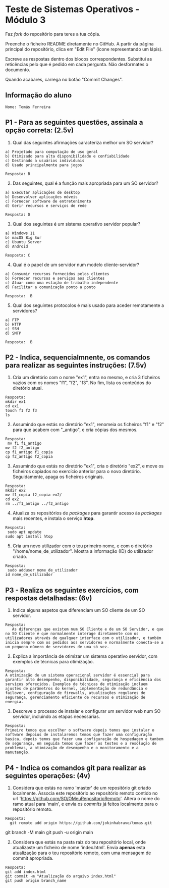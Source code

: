 # Teste de Sistemas Operativos - Módulo 3

Faz *fork* do repositório para teres a tua cópia.

Preenche o ficheiro README diretamente no GitHub. A partir da página principal do repositório, clica em "Edit File" (ícone representando um lápis).

Escreve as respostas dentro dos blocos correspondentes. Substitui as reticências pelo que é pedido em cada pergunta. Não desformates o documento.

Quando acabares, carrega no botão "Commit Changes".

## Informação do aluno

    Nome: Tomás Ferreira 

## P1 - Para as seguintes questões, assinala a opção correta: (2.5v)

  1. Qual das seguintes afirmações caracteriza melhor um SO servidor?

    a) Projetado para computação de uso geral
    b) Otimizado para alta disponibilidade e confiabilidade
    c) Destinado a usuários individuais
    d) Usado principalmente para jogos
    
    Resposta: B

  2. Das seguintes, qual é a função mais apropriada para um SO servidor?

    a) Executar aplicações de desktop
    b) Desenvolver aplicações móveis
    c) Fornecer software de entretenimento
    d) Gerir recursos e serviços de rede
    
    Resposta: D
   
  3. Qual dos seguintes é um sistema operativo servidor popular?

    a) Windows 11
    b) macOS Big Sur
    c) Ubuntu Server
    d) Android
    
    Resposta: C

  4. Qual é o papel de um servidor num modelo cliente-servidor?

    a) Consumir recursos fornecidos pelos clientes
    b) Fornecer recursos e serviços aos clientes
    c) Atuar como uma estação de trabalho independente
    d) Facilitar a comunicação ponto a ponto
    
    Resposta:  B 

  5. Qual dos seguintes protocolos é mais usado para aceder remotamente a servidores?

    a) FTP
    b) HTTP
    c) SSH
    d) SMTP
    
    Resposta:  B 

## P2 - Indica, sequencialmnente, os comandos para realizar as seguintes instruções: (7.5v)

  1. Cria um diretório com o nome "ex1", entra no mesmo, e cria 3 ficheiros vazios com os nomes "f1", "f2", "f3". No fim, lista os conteúdos do diretório atual.

    Resposta:
    mkdir ex1
    cd ex1
    touch f1 f2 f3
    ls
    
  2. Assumindo que estás no diretório "ex1", renomeia os ficheiros "f1" e "f2" para que acabem com "_antigo", e cria cópias dos mesmos.

    Resposta:
     mv f1 f1_antigo
    mv f2 f2_antigo
    cp f1_antigo f1_copia
    cp f2_antigo f2_copia

  3. Assumindo que estás no diretório "ex1", cria o diretório "ex2", e move os ficheiros copiados no exercício anterior para o novo diretório. Seguidamente, apaga os ficheiros originais.

    Resposta:
    mkdir ex2
    mv f1_copia f2_copia ex2/
    cd ex2
    rm ../f1_antigo ../f2_antigo

  4. Atualiza os repositórios de *packages* para garantir acesso às *packages* mais recentes, e instala o serviço **htop**.

    Resposta:
     sudo apt update
    sudo apt install htop

  5. Cria um novo utilizador com o teu primeiro nome, e com o diretório "/home/nome_de_utilizador". Mostra a informação (ID) do utilizador criado.

    Resposta:
     sudo adduser nome_de_utilizador
    id nome_de_utilizador

## P3 - Realiza os seguintes exercícios, com respostas detalhadas: (6v)

  1. Indica alguns aspetos que diferenciam um SO cliente de um SO servidor.

    Resposta:
       As diferenças que existem num SO Cliente e de um SO Servidor, e que no SO Cliente é que normalmente interage diretamente com os utilizadores através de qualquer interface com o utilizador, e também inicia sempre com os pedidos aos servidores e normalmente conecta-se a um pequeno número de servidores de uma só vez.
     
  2. Explica a importância de otimizar um sistema operativo servidor, com exemplos de técnicas para otimização.

    Resposta:
    A otimização de um sistema operacional servidor é essencial para garantir alto desempenho, disponibilidade, segurança e eficiência dos serviços oferecidos. Exemplos de técnicas de otimização incluem ajustes de parâmetros do kernel, implementação de redundância e failover, configuração de firewalls, atualizações regulares de segurança, gerenciamento eficiente de recursos e otimização de energia. 

  3. Descreve o processo de instalar e configurar um servidor web num SO servidor, incluindo as etapas necessárias.

    Resposta:
    Primeiro temos que escolher o software depois temos que instalar o software depoius de instalaremos temos que fazer uma configuração basica, depois temos que fazer uma configuração de hospedagem e tambem de segurança, em seguida temos que fazer os testes e a resolução de problemas, a otimização de desempenho e o monitoramento e a manutenção.

## P4 - Indica os comandos **git** para realizar as seguintes operações: (4v)

  1. Considera que estás no ramo 'master' de um repositório git criado localmente. Associa este repositório ao repositório remoto contido no url 'https://github.com/SO/OMeuRepositorioRemoto'. Altera o nome do ramo atual para 'main', e envia os *commits* já feitos localmente para o repositório remoto.

    Resposta:
      git remote add origin https://github.com/jokinhabravo/tomas.git
git branch -M main
git push -u origin main

  2. Considera que estás na pasta raiz do teu repositório local, onde atualizaste um ficheiro de nome 'index.html'. Envia **apenas** esta atualização para o teu repositório remoto, com uma mensagem de commit apropriada.

    Resposta:
    git add index.html
    git commit -m "Atualização do arquivo index.html"
    git push origin branch_name
